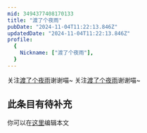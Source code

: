 ```yaml
---
mid: 3494377408170133
title: "渡了个夜雨"
pubDate: "2024-11-04T11:22:13.846Z"
updatedDate: "2024-11-04T11:22:13.846Z"
profile:
  {
    Nickname: ["渡了个夜雨"],
  }
---
```


关注[渡了个夜雨](https://space.bilibili.com/3494377408170133)谢谢喵~ 关注[渡了个夜雨](https://space.bilibili.com/3494377408170133)谢谢喵~

## 此条目有待补充
你可以在[这里](https://github.com/Yuhanawa/VTuber.ICU/edit/master/src/content/v/渡了个夜雨/index.md)编辑本文
